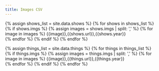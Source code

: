 ```yaml
---
title: Images CSV
---
```


{% assign shows_list = site.data.shows %}
{% for shows in shows_list %}       
    {% if shows.imgs %}
	{% assign images = shows.imgs | split: ',' %}
	{% for image in images %}
  	{{image}},{{shows.url}},{{shows.year}}<br>
  	{% endfor %}
	{% endif %}	
{% endfor %}

{% assign things_list = site.data.things %}
{% for things in things_list %}       
    {% if things.imgs %}
	{% assign images = things.imgs | split: ',' %}
	{% for image in images %}
  	{{image}},{{things.url}},{{things.year}}<br>
  	{% endfor %}
	{% endif %}	
{% endfor %}


